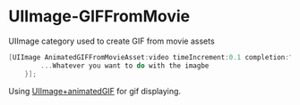 # UIImage-GIFFromMovie

UIImage category used to create GIF from movie assets

```objectivec
[UIImage AnimatedGIFFromMovieAsset:video timeIncrement:0.1 completion:^(UIImage *image, NSError *error) {
        ...Whatever you want to do with the imagbe
    }];
```


Using [UIImage+animatedGIF](https://github.com/mayoff/uiimage-from-animated-gif) for gif displaying.
